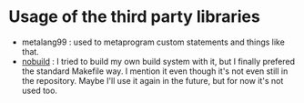 # Usage of the third party libraries

- metalang99 : used to metaprogram custom statements and things like that.
- [nobuild](https://github.com/tsoding/nobuild) : I tried to build my own build system with it, but I finally prefered the standard Makefile way. I mention it even though it's not even still in the repository. Maybe I'll use it again in the future, but for now it's not used too.
